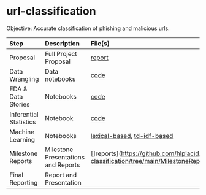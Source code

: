# url-classification

Objective: Accurate classification of phishing and malicious urls.

| Step|Description|File(s)|
|:----|:----------|:------|
|Proposal|Full Project Proposal|[report](https://github.com/hlplacid/url-classification/blob/main/URL%20Classification%20Project%20Proposal.pdf)|
|Data Wrangling|Data notebooks|[code](https://github.com/hlplacid/url-classification/tree/main/Data)|
|EDA & Data Stories|Notebooks|[code](https://github.com/hlplacid/url-classification/blob/main/EDA%20and%20Data%20Stories.ipynb)|
|Inferential Statistics|Notebook|[code](https://github.com/hlplacid/url-classification/blob/main/Inferential%20Statistics.ipynb)|
|Machine Learning|Notebooks|[lexical-based](https://github.com/hlplacid/url-classification/blob/main/Machine%20Learning%20with%20Lexical%20Feature%20Set.ipynb), [td-idf-based](https://github.com/hlplacid/url-classification/blob/main/Machine%20Learning%20Using%20TF-IDF%20Scores.ipynb)|
|Milestone Reports|Milestone Presentations and Reports|[]reports](https://github.com/hlplacid/url-classification/tree/main/MilestoneReports)|
|Final Reporting|Report and Presentation||
